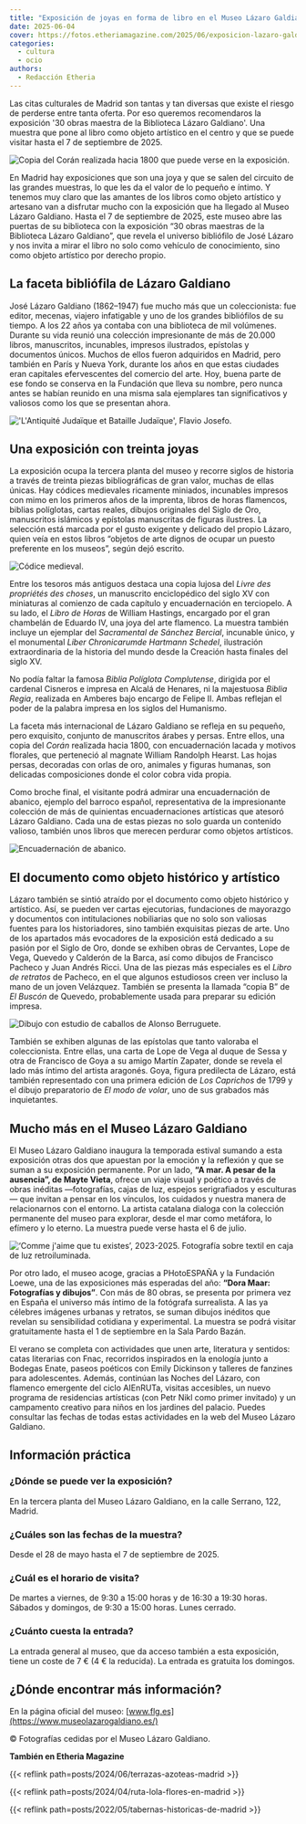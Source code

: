 ```yaml
---
title: "Exposición de joyas en forma de libro en el Museo Lázaro Galdiano"
date: 2025-06-04
cover: https://fotos.etheriamagazine.com/2025/06/exposicion-lazaro-galdiano-miniatura.jpg
categories: 
  - cultura
  - ocio
authors: 
  - Redacción Etheria
---
```


Las citas culturales de Madrid son tantas y tan diversas que existe el riesgo de 
perderse entre tanta oferta. Por eso queremos recomendaros la exposición '30 obras 
maestra de la Biblioteca Lázaro Galdiano'. Una muestra que pone al libro como objeto 
artístico en el centro y que se puede visitar hasta el 7 de septiembre de 2025. 

![Copia del Corán realizada hacia 1800 que puede verse en la exposición.](https://fotos.etheriamagazine.com/2025/06/exposicion-lazaro-galdiano-coran.jpg "Corán. Cachemira. Hacia 1770 - 1800. Manuscrito. Inv. 15653")

En Madrid hay exposiciones que son una joya y que se salen del circuito de las grandes 
muestras, lo que les da el valor de lo pequeño e íntimo. Y tenemos muy claro que las 
amantes de los libros como objeto artístico y artesano van a disfrutar mucho con la 
exposición que ha llegado al Museo Lázaro Galdiano. Hasta el 7 de septiembre de 2025, 
este museo abre las puertas de su biblioteca con la exposición “30 obras maestras de la 
Biblioteca Lázaro Galdiano”, que revela el universo bibliófilo de José Lázaro y nos 
invita a mirar el libro no solo como vehículo de conocimiento, sino como objeto 
artístico por derecho propio. 

## La faceta bibliófila de Lázaro Galdiano

José Lázaro Galdiano (1862–1947) fue mucho más que un coleccionista: fue editor, 
mecenas, viajero infatigable y uno de los grandes bibliófilos de su tiempo. A los 22 
años ya contaba con una biblioteca de mil volúmenes. Durante su vida reunió una 
colección impresionante de más de 20.000 libros, manuscritos, incunables, impresos 
ilustrados, epístolas y documentos únicos. Muchos de ellos fueron adquiridos en Madrid, 
pero también en París y Nueva York, durante los años en que estas ciudades eran 
capitales efervescentes del comercio del arte. Hoy, buena parte de ese fondo se conserva 
en la Fundación que lleva su nombre, pero nunca antes se habían reunido en una misma 
sala ejemplares tan significativos y valiosos como los que se presentan ahora. 

!['L'Antiquité Judaïque et Bataille Judaïque', Flavio Josefo.](https://fotos.etheriamagazine.com/2025/06/exposicion-lazaro-galdiano-miniatura.jpg "'L'Antiquité Judaïque et Bataille Judaïque', Flavio Josefo. Rouen. Entre 1460 y 1470. Manuscrito. Inv. 15322.")

## Una exposición con treinta joyas

La exposición ocupa la tercera planta del museo y recorre siglos de historia a través de 
treinta piezas bibliográficas de gran valor, muchas de ellas únicas. Hay códices 
medievales ricamente miniados, incunables impresos con mimo en los primeros años de la 
imprenta, libros de horas flamencos, biblias políglotas, cartas reales, dibujos 
originales del Siglo de Oro, manuscritos islámicos y epístolas manuscritas de figuras 
ilustres. La selección está marcada por el gusto exigente y delicado del propio Lázaro, 
quien veía en estos libros “objetos de arte dignos de ocupar un puesto preferente en los 
museos”, según dejó escrito. 

![Códice medieval.](https://fotos.etheriamagazine.com/2025/06/exposicion-lazaro-galdiano-codice.jpg "Códice medieval.")

Entre los tesoros más antiguos destaca una copia lujosa del _Livre des propriétés des 
choses_, un manuscrito enciclopédico del siglo XV con miniaturas al comienzo de cada 
capítulo y encuadernación en terciopelo. A su lado, el _Libro de Horas_ de William 
Hastings, encargado por el gran chambelán de Eduardo IV, una joya del arte flamenco. La 
muestra también incluye un ejemplar del _Sacramental de Sánchez Bercial_, incunable 
único, y el monumental _Liber Chronicarumde Hartmann Schedel_, ilustración 
extraordinaria de la historia del mundo desde la Creación hasta finales del siglo XV. 

No podía faltar la famosa _Biblia Políglota Complutense_, dirigida por el cardenal 
Cisneros e impresa en Alcalá de Henares, ni la majestuosa _Biblia Regia_, realizada en 
Amberes bajo encargo de Felipe II. Ambas reflejan el poder de la palabra impresa en los 
siglos del Humanismo. 

La faceta más internacional de Lázaro Galdiano se refleja en su pequeño, pero exquisito, 
conjunto de manuscritos árabes y persas. Entre ellos, una copia del _Corán_ realizada 
hacia 1800, con encuadernación lacada y motivos florales, que perteneció al magnate 
William Randolph Hearst. Las hojas persas, decoradas con orlas de oro, animales y 
figuras humanas, son delicadas composiciones donde el color cobra vida propia. 

Como broche final, el visitante podrá admirar una encuadernación de abanico, ejemplo del 
barroco español, representativa de la impresionante colección de más de quinientas 
encuadernaciones artísticas que atesoró Lázaro Galdiano. Cada una de estas piezas no 
solo guarda un contenido valioso, también unos libros que merecen perdurar como objetos 
artísticos. 

![Encuadernación de abanico.](https://fotos.etheriamagazine.com/2025/06/museo-lazaro-galdiano-abanicos.jpg "Encuadernación de abanico.")

## El documento como objeto histórico y artístico

Lázaro también se sintió atraído por el documento como objeto histórico y artístico. 
Así, se pueden ver cartas ejecutorias, fundaciones de mayorazgo y documentos con 
intitulaciones nobiliarias que no solo son valiosas fuentes para los historiadores, sino 
también exquisitas piezas de arte. Uno de los apartados más evocadores de la exposición 
está dedicado a su pasión por el Siglo de Oro, donde se exhiben obras de Cervantes, Lope 
de Vega, Quevedo y Calderón de la Barca, así como dibujos de Francisco Pacheco y Juan 
Andrés Ricci. Una de las piezas más especiales es el _Libro de retratos_ de Pacheco, en 
el que algunos estudiosos creen ver incluso la mano de un joven Velázquez. También se 
presenta la llamada “copia B” de _El Buscón_ de Quevedo, probablemente usada para 
preparar su edición impresa. 

![Dibujo con estudio de caballos de Alonso Berruguete.](https://fotos.etheriamagazine.com/2025/06/exposicion-lazaro-galdiano-dibujo.jpg "Dibujo con estudio de caballos de Alonso Berruguete.")

También se exhiben algunas de las epístolas que tanto valoraba el coleccionista. Entre 
ellas, una carta de Lope de Vega al duque de Sessa y otra de Francisco de Goya a su 
amigo Martín Zapater, donde se revela el lado más íntimo del artista aragonés. Goya, 
figura predilecta de Lázaro, está también representado con una primera edición de _Los 
Caprichos_ de 1799 y el dibujo preparatorio de _El modo de volar_, uno de sus grabados 
más inquietantes. 

## Mucho más en el Museo Lázaro Galdiano

El Museo Lázaro Galdiano inaugura la temporada estival sumando a esta exposición otras 
dos que apuestan por la emoción y la reflexión y que se suman a su exposición 
permanente. Por un lado, **“A mar. A pesar de la ausencia”, de Mayte Vieta**, ofrece un 
viaje visual y poético a través de obras inéditas —fotografías, cajas de luz, espejos 
serigrafiados y esculturas— que invitan a pensar en los vínculos, los cuidados y nuestra 
manera de relacionarnos con el entorno. La artista catalana dialoga con la colección 
permanente del museo para explorar, desde el mar como metáfora, lo efímero y lo eterno. 
La muestra puede verse hasta el 6 de julio. 

![‘Comme j'aime que tu existes’, 2023-2025. Fotografía sobre textil en caja de luz retroiluminada.](https://fotos.etheriamagazine.com/2025/06/lazaro-galdiano-Mayte-Vieta.jpg "‘Comme j'aime que tu existes’, 2023-2025. Fotografía sobre textil en caja de luz retroiluminada. © Mayte Vieta, VEGAP, Madrid, 2025")

Por otro lado, el museo acoge, gracias a PHotoESPAÑA y la Fundación Loewe, una de las 
exposiciones más esperadas del año: **“Dora Maar: Fotografías y dibujos”**. Con más de 
80 obras, se presenta por primera vez en España el universo más íntimo de la fotógrafa 
surrealista. A las ya célebres imágenes urbanas y retratos, se suman dibujos inéditos 
que revelan su sensibilidad cotidiana y experimental. La muestra se podrá visitar 
gratuitamente hasta el 1 de septiembre en la Sala Pardo Bazán. 

El verano se completa con actividades que unen arte, literatura y sentidos: catas 
literarias con Fnac, recorridos inspirados en la enología junto a Bodegas Enate, paseos 
poéticos con Emily Dickinson y talleres de fanzines para adolescentes. Además, continúan 
las Noches del Lázaro, con flamenco emergente del ciclo AIEnRUTa, visitas accesibles, un 
nuevo programa de residencias artísticas (con Petr Nikl como primer invitado) y un 
campamento creativo para niños en los jardines del palacio. Puedes consultar las fechas 
de todas estas actividades en la web del Museo Lázaro Galdiano. 

## Información práctica

### ¿Dónde se puede ver la exposición? 

En la tercera planta del Museo Lázaro Galdiano, en la calle Serrano, 122, Madrid. 

### ¿Cuáles son las fechas de la muestra? 

Desde el 28 de mayo hasta el 7 de septiembre de 2025. 

### ¿Cuál es el horario de visita? 

De martes a viernes, de 9:30 a 15:00 horas y de 16:30 a 19:30 horas. Sábados y domingos, 
de 9:30 a 15:00 horas. Lunes cerrado. 

### ¿Cuánto cuesta la entrada?

La entrada general al museo, que da acceso también a esta exposición, tiene un coste de 
7 € (4 € la reducida). La entrada es gratuita los domingos. 

## ¿Dónde encontrar más información? 

En la página oficial del museo: [www.flg.es](https://www.museolazarogaldiano.es/) 

© Fotografías cedidas por el Museo Lázaro Galdiano. 

**También en Etheria Magazine** 

{{< reflink path=posts/2024/06/terrazas-azoteas-madrid >}} 

{{< reflink path=posts/2024/04/ruta-lola-flores-en-madrid >}} 

{{< reflink path=posts/2022/05/tabernas-historicas-de-madrid >}}

